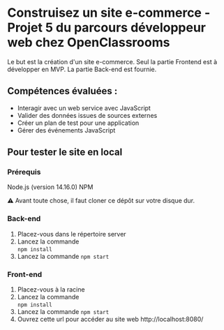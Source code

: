 # Construisez un site e-commerce - Projet 5 du parcours développeur web chez OpenClassrooms

Le but est la création d'un site e-commerce. Seul la partie Frontend est à développer en MVP.
La partie Back-end est fournie.


## Compétences évaluées :
- Interagir avec un web service avec JavaScript
- Valider des données issues de sources externes
- Créer un plan de test pour une application
- Gérer des événements JavaScript


## Pour tester le site en local

### Prérequis
Node.js (version 14.16.0)
NPM 

⚠ Avant toute chose, il faut cloner ce dépôt sur votre disque dur.

### Back-end
1) Placez-vous dans le répertoire server
2) Lancez la commande  
`npm install`
3) Lancez la commande
`npm start`

### Front-end
1) Placez-vous à la racine
2) Lancez la commande  
`npm install`
3) Lancez la commande
`npm start`
4) Ouvrez cette url pour accéder au site web http://localhost:8080/



